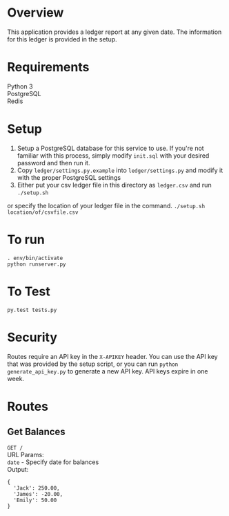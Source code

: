 # Overview #

This application provides a ledger report at any given date. The information for this ledger is provided in the setup.


# Requirements #

Python 3  
PostgreSQL  
Redis  


# Setup #
1. Setup a PostgreSQL database for this service to use. If you're not familiar with this process, simply modify `init.sql` with your desired password and then run it.
2. Copy `ledger/settings.py.example` into `ledger/settings.py` and modify it with the proper PostgreSQL settings
3. Either put your csv ledger file in this directory as `ledger.csv` and run
`./setup.sh`

or specify the location of your ledger file in the command.
`./setup.sh location/of/csvfile.csv`


# To run #

```
. env/bin/activate
python runserver.py
```


# To Test #
`py.test tests.py`


# Security #
Routes require an API key in the `X-APIKEY` header. You can use the API key that was provided by the setup script, or you can run `python generate_api_key.py` to generate a new API key. API keys expire in one week.


# Routes #

## Get Balances ##
`GET /`  
URL Params:  
`date` - Specify date for balances  
Output:  
```
{
  'Jack': 250.00,
  'James': -20.00,
  'Emily': 50.00
}
```

